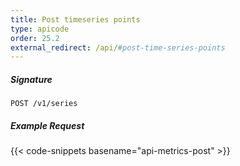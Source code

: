 ```yaml
---
title: Post timeseries points
type: apicode
order: 25.2
external_redirect: /api/#post-time-series-points
---
```


##### Signature
`POST /v1/series`
##### Example Request
{{< code-snippets basename="api-metrics-post" >}}
